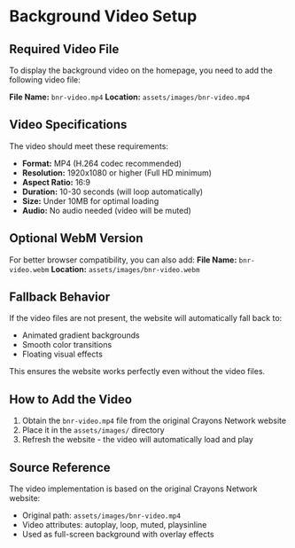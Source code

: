 # Background Video Setup

## Required Video File

To display the background video on the homepage, you need to add the following video file:

**File Name:** `bnr-video.mp4`
**Location:** `assets/images/bnr-video.mp4`

## Video Specifications

The video should meet these requirements:
- **Format:** MP4 (H.264 codec recommended)
- **Resolution:** 1920x1080 or higher (Full HD minimum)
- **Aspect Ratio:** 16:9 
- **Duration:** 10-30 seconds (will loop automatically)
- **Size:** Under 10MB for optimal loading
- **Audio:** No audio needed (video will be muted)

## Optional WebM Version

For better browser compatibility, you can also add:
**File Name:** `bnr-video.webm`
**Location:** `assets/images/bnr-video.webm`

## Fallback Behavior

If the video files are not present, the website will automatically fall back to:
- Animated gradient backgrounds
- Smooth color transitions
- Floating visual effects

This ensures the website works perfectly even without the video files.

## How to Add the Video

1. Obtain the `bnr-video.mp4` file from the original Crayons Network website
2. Place it in the `assets/images/` directory
3. Refresh the website - the video will automatically load and play

## Source Reference

The video implementation is based on the original Crayons Network website:
- Original path: `assets/images/bnr-video.mp4`
- Video attributes: autoplay, loop, muted, playsinline
- Used as full-screen background with overlay effects 